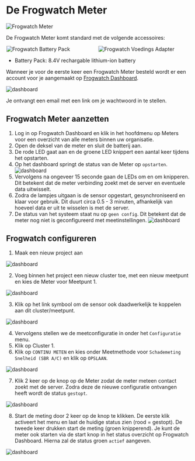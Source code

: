 
# De Frogwatch Meter


<div style="max-width: 250px">
<img src="../img/frogwatch-meter.png" alt="Frogwatch Meter"/>
</div>

De Frogwatch Meter komt standard met de volgende accessoires:


<div style="display: flex; flex-flow: row wrap; justify-content: space-around">

<div style="flex: 0 1 250px">
<img src="../img/batterypack1.png" alt="Frogwatch Battery Pack" title="Frogwatch Battery Pack"/>
</div>
<div style="flex: 0 1 250px">
<img src="../img/voedingsadapter2.jpg" alt="Frogwatch Voedings Adapter" title="Frogwatch Voedings Adapter"/>
</div>
</div>

* Battery Pack: 8.4V rechargable lithium-ion battery


Wanneer je voor de eerste keer een Frogwatch Meter besteld wordt er een account voor je aangemaakt op [Frogwatch Dashboard](#todo).

![dashboard](../img/dashboard1.png)

Je ontvangt een email met een link om je wachtwoord in te stellen.

## Frogwatch Meter aanzetten

1. Log in op Frogwatch Dashboard en klik in het hoofdmenu op Meters voor een overzicht van alle meters binnen uw organisatie.
2. Open de deksel van de meter en sluit de batterij aan.
3. De rode LED gaat aan en de groene LED knippert een aantal keer tijdens het opstarten.
4. Op het dashboard springt de status van de Meter op `opstarten`.
![dashboard](../img/opstarten.png)
4. Vervolgens na ongeveer 15 seconde gaan de LEDs om en om knipperen. Dit betekent dat de meter verbinding zoekt met de server en eventuele data uitwisselt.
5. Zodra de lampjes uitgaan is de sensor opgestart, gesynchroniseerd en klaar voor gebruik. Dit duurt circa 0.5 - 3 minuten, afhankelijk van hoeveel data er uit te wisselen is met de server.
6. De status van het systeem staat nu op `geen config`. Dit betekent dat de meter nog niet is geconfigureerd met meetinstellingen.
![dashboard](../img/opstarten.png)

## Frogwatch configureren


1. Maak een nieuw project aan

![dashboard](../img/nieuwproject.png)

2. Voeg binnen het project een nieuw cluster toe, met een nieuw meetpunt en kies de Meter voor Meetpunt 1.

![dashboard](../img/cluster.png)

3. Klik op het link symbool om de sensor ook daadwerkelijk te koppelen aan dit cluster/meetpunt.

![dashboard](../img/sensorlink.png)

4. Vervolgens stellen we de meetconfiguratie in onder het `Configuratie` menu.
5. Klik op Cluster 1.
6. Klik op `CONTINU METEN` en kies onder Meetmethode voor `Schademeting Snelheid (SBR A/C)` en klik op `OPSLAAN`.

![dashboard](../img/configuratie.png)

7. Klik 2 keer op de knop op de Meter zodat de meter meteen contact zoekt met de server. Zodra deze de nieuwe configuratie ontvangen heeft wordt de status `gestopt`.

![dashboard](../img/statusstop.png)

8. Start de meting door 2 keer op de knop te klikken. De eerste klik activeert het menu en laat de huidige status zien (rood = gestopt). De tweede keer drukken start de meting (groen knipperend). Je kunt de meter ook starten via de start knop in het status overzicht op Frogwatch Dashboard. Hierna zal de status groen `actief` aangeven.

![dashboard](../img/statusactief.png)

